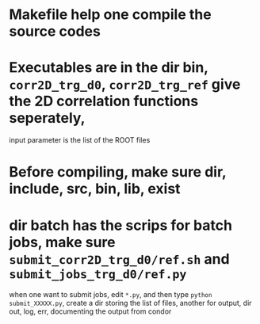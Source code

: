 # Makefile help one compile the source codes
# Executables are in the dir bin, `corr2D_trg_d0`, `corr2D_trg_ref` give the 2D correlation functions seperately,
input parameter is the list of the ROOT files
# Before compiling, make sure dir, include, src, bin, lib, exist
# dir batch has the scrips for batch jobs, make sure `submit_corr2D_trg_d0/ref.sh` and `submit_jobs_trg_d0/ref.py`
when one want to submit jobs, edit `*.py`, and then type `python submit_XXXXX.py`, create a dir storing the list of files, another for output,
dir out, log, err, documenting the output from condor

